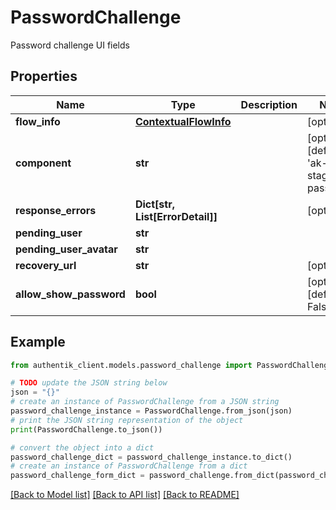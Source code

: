 # PasswordChallenge

Password challenge UI fields

## Properties

Name | Type | Description | Notes
------------ | ------------- | ------------- | -------------
**flow_info** | [**ContextualFlowInfo**](ContextualFlowInfo.md) |  | [optional] 
**component** | **str** |  | [optional] [default to 'ak-stage-password']
**response_errors** | **Dict[str, List[ErrorDetail]]** |  | [optional] 
**pending_user** | **str** |  | 
**pending_user_avatar** | **str** |  | 
**recovery_url** | **str** |  | [optional] 
**allow_show_password** | **bool** |  | [optional] [default to False]

## Example

```python
from authentik_client.models.password_challenge import PasswordChallenge

# TODO update the JSON string below
json = "{}"
# create an instance of PasswordChallenge from a JSON string
password_challenge_instance = PasswordChallenge.from_json(json)
# print the JSON string representation of the object
print(PasswordChallenge.to_json())

# convert the object into a dict
password_challenge_dict = password_challenge_instance.to_dict()
# create an instance of PasswordChallenge from a dict
password_challenge_form_dict = password_challenge.from_dict(password_challenge_dict)
```
[[Back to Model list]](../README.md#documentation-for-models) [[Back to API list]](../README.md#documentation-for-api-endpoints) [[Back to README]](../README.md)


